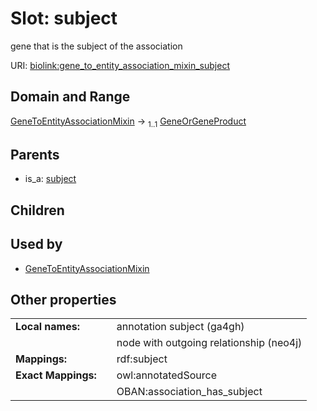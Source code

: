 
# Slot: subject


gene that is the subject of the association

URI: [biolink:gene_to_entity_association_mixin_subject](https://w3id.org/biolink/vocab/gene_to_entity_association_mixin_subject)


## Domain and Range

[GeneToEntityAssociationMixin](GeneToEntityAssociationMixin.md) &#8594;  <sub>1..1</sub> [GeneOrGeneProduct](GeneOrGeneProduct.md)

## Parents

 *  is_a: [subject](subject.md)

## Children


## Used by

 * [GeneToEntityAssociationMixin](GeneToEntityAssociationMixin.md)

## Other properties

|  |  |  |
| --- | --- | --- |
| **Local names:** | | annotation subject (ga4gh) |
|  | | node with outgoing relationship (neo4j) |
| **Mappings:** | | rdf:subject |
| **Exact Mappings:** | | owl:annotatedSource |
|  | | OBAN:association_has_subject |

